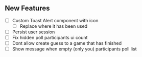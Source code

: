 ## New Features

- [ ] Custom Toast Alert component with icon
  - [ ] Replace where it has been used
- [ ] Persist user session
- [ ] Fix hidden poll participants ui count
- [ ] Dont allow create guess to a game that has finished
- [ ] Show message when empty (only you) participants poll list
